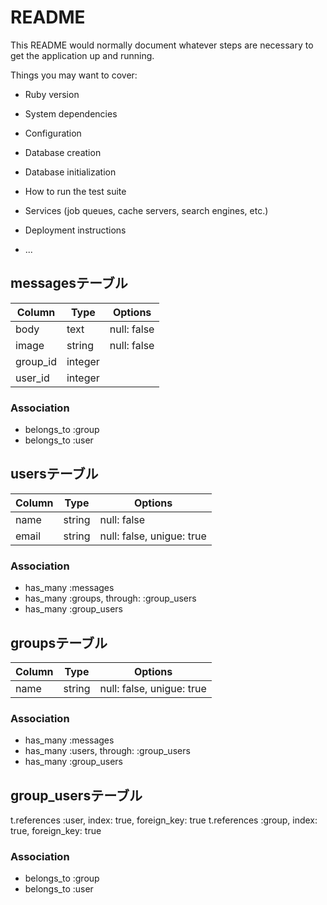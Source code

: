 # README

This README would normally document whatever steps are necessary to get the
application up and running.

Things you may want to cover:

* Ruby version

* System dependencies

* Configuration

* Database creation

* Database initialization

* How to run the test suite

* Services (job queues, cache servers, search engines, etc.)

* Deployment instructions

* ...

## messagesテーブル

|Column|Type|Options|
|------|----|-------|
|body|text|null: false|
|image|string|null: false|
|group_id|integer||
|user_id|integer||

### Association
- belongs_to :group
- belongs_to :user


## usersテーブル

|Column|Type|Options|
|------|----|-------|
|name|string|null: false|
|email|string|null: false, unigue: true|

### Association
- has_many :messages
- has_many :groups, through: :group_users
- has_many :group_users


## groupsテーブル

|Column|Type|Options|
|------|----|-------|
|name|string|null: false, unigue: true|

### Association
- has_many :messages
- has_many :users, through: :group_users
- has_many :group_users


## group_usersテーブル
  t.references  :user,  index: true, foreign_key: true   t.references  :group, index: true, foreign_key: true

### Association
- belongs_to :group
- belongs_to :user